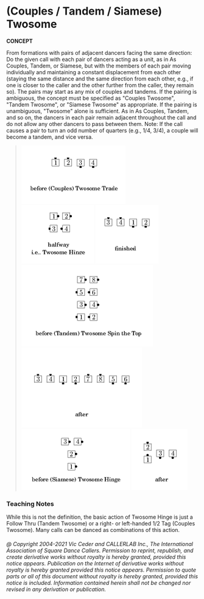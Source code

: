 
# (Couples / Tandem / Siamese) Twosome <anything>
**CONCEPT**   

From formations with pairs of adjacent dancers facing the same
direction: Do the given call with each pair of dancers acting as a
unit, as in As Couples, Tandem, or Siamese, but with the members of
each pair moving individually and maintaining a constant displacement
from each other (staying the same distance and the same direction
from each other, e.g., if one is closer to the caller and the other
further from the caller, they remain so). The pairs may start as any
mix of couples and tandems. If the pairing is ambiguous, the concept
must be specified as "Couples Twosome", "Tandem Twosome",
or "Siamese Twosome" as appropriate. If the pairing is unambiguous, "Twosome"
alone is sufficient. As in As Couples, Tandem, and so on, the dancers
in each pair remain adjacent throughout the call and do not allow any
other dancers to pass between them. Note: If the call causes a pair
to turn an odd number of quarters (e.g., 1/4, 3/4), a couple will
become a tandem, and vice versa.

> 
> ![alt](twosome-1.png)
> ![alt](twosome-2.png)
> ![alt](twosome-3.png)  
> ![alt](twosome-4.png)
> ![alt](twosome-5.png)  
> ![alt](twosome-6.png)
> ![alt](twosome-7.png)
> 

### Teaching Notes
While this is not the
definition, the basic action of Twosome Hinge is just a Follow Thru
(Tandem Twosome) or a right- or left-handed 1/2 Tag (Couples
Twosome). Many calls can be danced as combinations of this action.

###### @ Copyright 2004-2021 Vic Ceder and CALLERLAB Inc., The International Association of Square Dance Callers. Permission to reprint, republish, and create derivative works without royalty is hereby granted, provided this notice appears. Publication on the Internet of derivative works without royalty is hereby granted provided this notice appears. Permission to quote parts or all of this document without royalty is hereby granted, provided this notice is included. Information contained herein shall not be changed nor revised in any derivation or publication.
